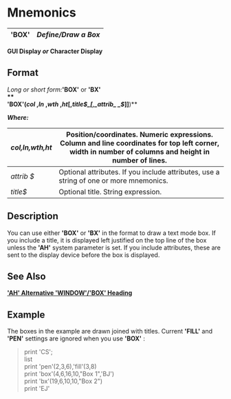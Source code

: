 # Mnemonics

**'BOX'** |  **_Define/Draw a Box_**  
---|---  
  
**GUI Display _or_ Character Display**

##  Format

_Long or short form:_**'BOX'** or **'BX'  
**  
**'BOX'(**_col_ ,_ln_ ,_wth_ ,_ht_[,_title$_[,_attrib_ _$_]]**)**  
  
**_Where:_**

_col,ln,wth,ht_ |  Position/coordinates. Numeric expressions. Column and line coordinates for top left corner, width in number of columns and height in number of lines.  
---|---  
_attrib_ _$_ |  Optional attributes. If you include attributes, use a string of one or more mnemonics.  
_title$_ |  Optional title. String expression.  
  
##  Description

You can use either **'BOX'** or **'BX'** in the format to draw a text mode box. If you include a title, it is displayed left justified on the top line of the box unless the **'AH'** system parameter is set. If you include attributes, these are sent to the display device before the box is displayed.

## See Also

**['AH' Alternative 'WINDOW'/'BOX' Heading](../parameters/ah.md)**

##  Example

The boxes in the example are drawn joined with titles. Current **'FILL'** and **'PEN'** settings are ignored when you use **'BOX'** :

> print 'CS';  
>  list  
>  print 'pen'(2,3,6),'fill'(3,8)  
>  print 'box'(4,6,16,10,"Box 1",'BJ')  
>  print 'bx'(19,6,10,10,"Box 2")  
>  print 'EJ'
